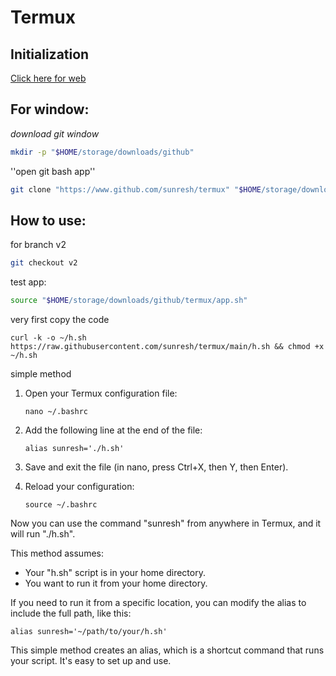 # Termux
## Initialization
[Click here for web](https://www.github.com/sunresh)

## For window:
*download git window*
```bash
mkdir -p "$HOME/storage/downloads/github"
```
''open git bash app''
```bash
git clone "https://www.github.com/sunresh/termux" "$HOME/storage/downloads/github/termux"
```
## How to use:
for branch v2 

```bash
git checkout v2
```
test app:
```bash
source "$HOME/storage/downloads/github/termux/app.sh"
```



very first copy the code 

   ```
   curl -k -o ~/h.sh https://raw.githubusercontent.com/sunresh/termux/main/h.sh && chmod +x ~/h.sh
   ```

simple method

1. Open your Termux configuration file:

   ```
   nano ~/.bashrc
   ```

2. Add the following line at the end of the file:

   ```
   alias sunresh='./h.sh'
   ```

3. Save and exit the file (in nano, press Ctrl+X, then Y, then Enter).

4. Reload your configuration:

   ```
   source ~/.bashrc
   ```

Now you can use the command "sunresh" from anywhere in Termux, and it will run "./h.sh".

This method assumes:
- Your "h.sh" script is in your home directory.
- You want to run it from your home directory.

If you need to run it from a specific location, you can modify the alias to include the full path, like this:

```
alias sunresh='~/path/to/your/h.sh'
```

This simple method creates an alias, which is a shortcut command that runs your script. It's easy to set up and use.


